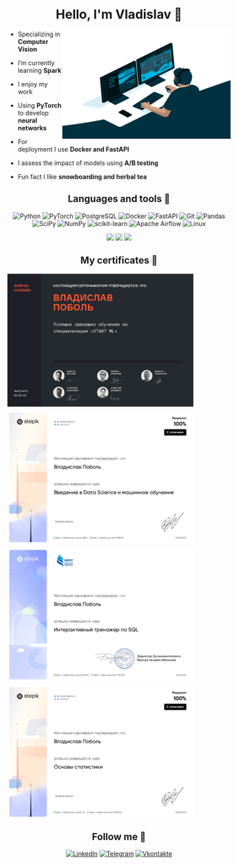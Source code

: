 

<div align="center">

# Hello, I'm Vladislav 👋

</div>

<img src="https://github.com/vladpobol/vladpobol/blob/main/code.gif?raw=true" align="right" width="380" height="245">


<div align="left">


-  Specializing in **Computer Vision**

-  I’m currently learning **Spark**

-  I enjoy my work
  
-  Using **PyTorch** to develop **neural networks**

-  For deployment I use **Docker and FastAPI**

-  I assess the impact of models using **A/B testing**

-  Fun fact I like **snowboarding and herbal tea**


<h2 align="center">Languages and tools 🔧</h2>

<div align="center">

![Python](https://img.shields.io/badge/-Python-0b0038?style=for-the-badge&logo=python&logoColor=3c78a9)
![PyTorch](https://img.shields.io/badge/PyTorch-0b0038?style=for-the-badge&logo=PyTorch&logoColor=d84f35)
![PostgreSQL](https://img.shields.io/badge/Postgresql-0b0038?style=for-the-badge&logo=postgresql&logoColor=white)
![Docker](https://img.shields.io/badge/Docker-0b0038?style=for-the-badge&logo=docker&logoColor=white)
![FastAPI](https://img.shields.io/badge/FastAPI-0b0038?style=for-the-badge&logo=fastapi&logoColor=white)
![Git](https://img.shields.io/badge/Git-0b0038?style=for-the-badge&logo=git&logoColor=white)
![Pandas](https://img.shields.io/badge/pandas-0b0038?style=for-the-badge&logo=pandas&logoColor=white)
![SciPy](https://img.shields.io/badge/SciPy-0b0038?style=for-the-badge&logo=scipy&logoColor=%white)
![NumPy](https://img.shields.io/badge/numpy-0b0038?style=for-the-badge&logo=numpy&logoColor=4c74cc)
![scikit-learn](https://img.shields.io/badge/scikit--learn-0b0038?style=for-the-badge&logo=scikit-learn&logoColor=fa9b38)
![Apache Airflow](https://img.shields.io/badge/Apache%20Airflow-0b0038?style=for-the-badge&logo=Apache%20Airflow&logoColor=e4351d)
![Linux](https://img.shields.io/badge/Linux-0b0038?style=for-the-badge&logo=linux&logoColor=white)

</div>

<div align="center">

![](http://github-profile-summary-cards.vercel.app/api/cards/profile-details?username=vladpobol&theme=tokyonight)
![](http://github-profile-summary-cards.vercel.app/api/cards/stats?username=vladpobol&theme=tokyonight)
![](http://github-profile-summary-cards.vercel.app/api/cards/most-commit-language?username=vladpobol&theme=tokyonight)

</div>


<h2 align="center">My certificates 📜</h2>

<div style="display: flex; flex-wrap: wrap; gap: 10px;">
  <img src="https://github.com/vladpobol/vladpobol/blob/main/сертификат StartML_page-0001.jpg" alt="Image 1" width="420" height="300">
  <img src="https://github.com/vladpobol/vladpobol/blob/main/ds_bio.jpg" alt="Image 1" width="420" height="300">
  <img src="https://github.com/vladpobol/vladpobol/blob/main/DFU_SQL.jpg" alt="Image 1" width="420" height="300">
  <img src="https://github.com/vladpobol/vladpobol/blob/main/stat_bio.jpg" alt="Image 1" width="420" height="300">
  <!-- Add more images here -->
</div>

<h2 align="center">Follow me 👀</h2>

<div align="center">

[![LinkedIn](https://img.shields.io/badge/linkedin-0b0038?style=for-the-badge&logo=linkedin&logoColor=white)](https://www.linkedin.com/in/pobolvladislav/)
[![Telegram](https://img.shields.io/badge/Telegram-0b0038?style=for-the-badge&logo=telegram&logoColor=white)](https://t.me/vladpobol)
[![Vkontakte](https://img.shields.io/badge/VKontakte-0b0038?style=for-the-badge&logo=VK&logoColor=blue)](https://vk.com/vladpobol)

</div>

